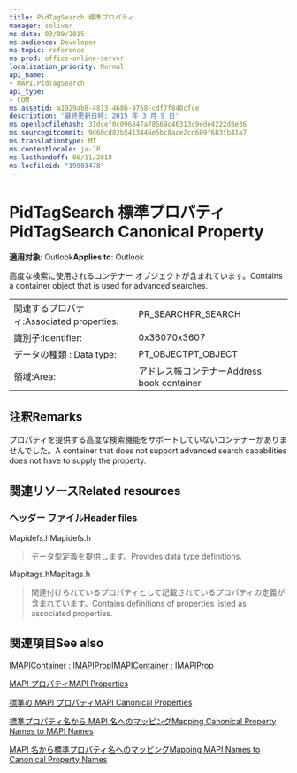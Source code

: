 ```yaml
---
title: PidTagSearch 標準プロパティ
manager: soliver
ms.date: 03/09/2015
ms.audience: Developer
ms.topic: reference
ms.prod: office-online-server
localization_priority: Normal
api_name:
- MAPI.PidTagSearch
api_type:
- COM
ms.assetid: a1929ab8-4813-468b-9768-cdf7f848cfce
description: '最終更新日時: 2015 年 3 月 9 日'
ms.openlocfilehash: 31dcef0c096847a78569c46313c9ede4222d8e36
ms.sourcegitcommit: 9d60cd82b5413446e5bc8ace2cd689f683fb41a7
ms.translationtype: MT
ms.contentlocale: ja-JP
ms.lasthandoff: 06/11/2018
ms.locfileid: "19803478"
---
```

# <a name="pidtagsearch-canonical-property"></a><span data-ttu-id="f8fe9-103">PidTagSearch 標準プロパティ</span><span class="sxs-lookup"><span data-stu-id="f8fe9-103">PidTagSearch Canonical Property</span></span>

  
  
<span data-ttu-id="f8fe9-104">**適用対象**: Outlook</span><span class="sxs-lookup"><span data-stu-id="f8fe9-104">**Applies to**: Outlook</span></span> 
  
<span data-ttu-id="f8fe9-105">高度な検索に使用されるコンテナー オブジェクトが含まれています。</span><span class="sxs-lookup"><span data-stu-id="f8fe9-105">Contains a container object that is used for advanced searches.</span></span>
  
|||
|:-----|:-----|
|<span data-ttu-id="f8fe9-106">関連するプロパティ:</span><span class="sxs-lookup"><span data-stu-id="f8fe9-106">Associated properties:</span></span>  <br/> |<span data-ttu-id="f8fe9-107">PR_SEARCH</span><span class="sxs-lookup"><span data-stu-id="f8fe9-107">PR_SEARCH</span></span>  <br/> |
|<span data-ttu-id="f8fe9-108">識別子:</span><span class="sxs-lookup"><span data-stu-id="f8fe9-108">Identifier:</span></span>  <br/> |<span data-ttu-id="f8fe9-109">0x3607</span><span class="sxs-lookup"><span data-stu-id="f8fe9-109">0x3607</span></span>  <br/> |
|<span data-ttu-id="f8fe9-110">データの種類 : </span><span class="sxs-lookup"><span data-stu-id="f8fe9-110">Data type:</span></span>  <br/> |<span data-ttu-id="f8fe9-111">PT_OBJECT</span><span class="sxs-lookup"><span data-stu-id="f8fe9-111">PT_OBJECT</span></span>  <br/> |
|<span data-ttu-id="f8fe9-112">領域:</span><span class="sxs-lookup"><span data-stu-id="f8fe9-112">Area:</span></span>  <br/> |<span data-ttu-id="f8fe9-113">アドレス帳コンテナー</span><span class="sxs-lookup"><span data-stu-id="f8fe9-113">Address book container</span></span>  <br/> |
   
## <a name="remarks"></a><span data-ttu-id="f8fe9-114">注釈</span><span class="sxs-lookup"><span data-stu-id="f8fe9-114">Remarks</span></span>

<span data-ttu-id="f8fe9-115">プロパティを提供する高度な検索機能をサポートしていないコンテナーがありませんでした。</span><span class="sxs-lookup"><span data-stu-id="f8fe9-115">A container that does not support advanced search capabilities does not have to supply the property.</span></span>
  
## <a name="related-resources"></a><span data-ttu-id="f8fe9-116">関連リソース</span><span class="sxs-lookup"><span data-stu-id="f8fe9-116">Related resources</span></span>

### <a name="header-files"></a><span data-ttu-id="f8fe9-117">ヘッダー ファイル</span><span class="sxs-lookup"><span data-stu-id="f8fe9-117">Header files</span></span>

<span data-ttu-id="f8fe9-118">Mapidefs.h</span><span class="sxs-lookup"><span data-stu-id="f8fe9-118">Mapidefs.h</span></span>
  
> <span data-ttu-id="f8fe9-119">データ型定義を提供します。</span><span class="sxs-lookup"><span data-stu-id="f8fe9-119">Provides data type definitions.</span></span>
    
<span data-ttu-id="f8fe9-120">Mapitags.h</span><span class="sxs-lookup"><span data-stu-id="f8fe9-120">Mapitags.h</span></span>
  
> <span data-ttu-id="f8fe9-121">関連付けられているプロパティとして記載されているプロパティの定義が含まれています。</span><span class="sxs-lookup"><span data-stu-id="f8fe9-121">Contains definitions of properties listed as associated properties.</span></span>
    
## <a name="see-also"></a><span data-ttu-id="f8fe9-122">関連項目</span><span class="sxs-lookup"><span data-stu-id="f8fe9-122">See also</span></span>



[<span data-ttu-id="f8fe9-123">IMAPIContainer : IMAPIProp</span><span class="sxs-lookup"><span data-stu-id="f8fe9-123">IMAPIContainer : IMAPIProp</span></span>](imapicontainerimapiprop.md)


[<span data-ttu-id="f8fe9-124">MAPI プロパティ</span><span class="sxs-lookup"><span data-stu-id="f8fe9-124">MAPI Properties</span></span>](mapi-properties.md)
  
[<span data-ttu-id="f8fe9-125">標準の MAPI プロパティ</span><span class="sxs-lookup"><span data-stu-id="f8fe9-125">MAPI Canonical Properties</span></span>](mapi-canonical-properties.md)
  
[<span data-ttu-id="f8fe9-126">標準プロパティ名から MAPI 名へのマッピング</span><span class="sxs-lookup"><span data-stu-id="f8fe9-126">Mapping Canonical Property Names to MAPI Names</span></span>](mapping-canonical-property-names-to-mapi-names.md)
  
[<span data-ttu-id="f8fe9-127">MAPI 名から標準プロパティ名へのマッピング</span><span class="sxs-lookup"><span data-stu-id="f8fe9-127">Mapping MAPI Names to Canonical Property Names</span></span>](mapping-mapi-names-to-canonical-property-names.md)

